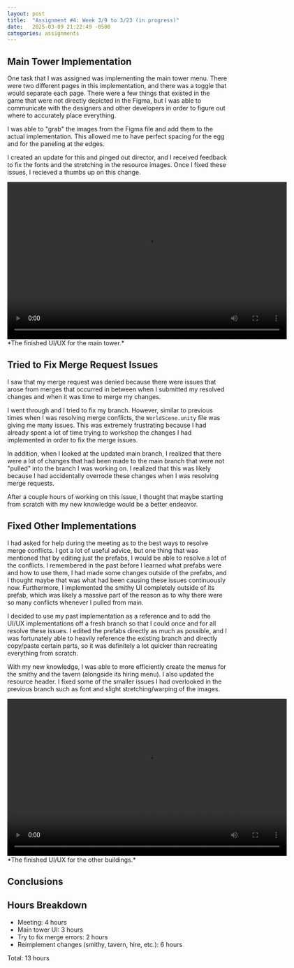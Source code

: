 ```yaml
---
layout: post
title:  "Assignment #4: Week 3/9 to 3/23 (in progress)"
date:   2025-03-09 21:22:49 -0500
categories: assignments
---
```


## Main Tower Implementation
One task that I was assigned was implementing the main tower menu. There were two different pages in this implementation, and there was a toggle that would separate each page. There were a few things that existed in the game that were not directly depicted in the Figma, but I was able to communicate with the designers and other developers in order to figure out where to accurately place everything.

I was able to "grab" the images from the Figma file and add them to the actual implementation. This allowed me to have perfect spacing for the egg and for the paneling at the edges.

I created an update for this and pinged out director, and I received feedback to fix the fonts and the stretching in the resource images. Once I fixed these issues, I recieved a thumbs up on this change.

<video width="640" height="360" controls>
  <source src="{{ 'assets/hw4/main-tower-done.mp4' | relative_url }}" type="video/mp4">
  Your browser does not support the video tag.
</video>
*The finished UI/UX for the main tower.*

## Tried to Fix Merge Request Issues
I saw that my merge request was denied because there were issues that arose from merges that occurred in between when I submitted my resolved changes and when it was time to merge my changes.

I went through and I tried to fix my branch. However, similar to previous times when I was resolving merge conflicts, the `WorldScene.unity` file was giving me many issues. This was extremely frustrating because I had already spent a lot of time trying to workshop the changes I had implemented in order to fix the merge issues.

In addition, when I looked at the updated main branch, I realized that there were a lot of changes that had been made to the main branch that were not "pulled" into the branch I was working on. I realized that this was likely because I had accidentally overrode these changes when I was resolving merge requests.

After a couple hours of working on this issue, I thought that maybe starting from scratch with my new knowledge would be a better endeavor.

## Fixed Other Implementations
I had asked for help during the meeting as to the best ways to resolve merge conflicts. I got a lot of useful advice, but one thing that was mentioned that by editing just the prefabs, I would be able to resolve a lot of the conflicts. I remembered in the past before I learned what prefabs were and how to use them, I had made some changes outside of the prefabs, and I thought maybe that was what had been causing these issues continuously now. Furthermore, I implemented the smithy UI completely outside of its prefab, which was likely a massive part of the reason as to why there were so many conflicts whenever I pulled from main.

I decided to use my past implementation as a reference and to add the UI/UX implementations off a fresh branch so that I could once and for all resolve these issues. I edited the prefabs directly as much as possible, and I was fortunately able to heavily reference the existing branch and directly copy/paste certain parts, so it was definitely a lot quicker than recreating everything from scratch.

With my new knowledge, I was able to more efficiently create the menus for the smithy and the tavern (alongside its hiring menu). I also updated the resource header. I fixed some of the smaller issues I had overlooked in the previous branch such as font and slight stretching/warping of the images.

<video width="640" height="360" controls>
  <source src="{{ 'assets/hw4/smithy-tavern-done (1).mp4' | relative_url }}" type="video/mp4">
  Your browser does not support the video tag.
</video>
*The finished UI/UX for the other buildings.*

## Conclusions

## Hours Breakdown
- Meeting: 4 hours
- Main tower UI: 3 hours
- Try to fix merge errors: 2 hours
- Reimplement changes (smithy, tavern, hire, etc.): 6 hours

Total: 13 hours